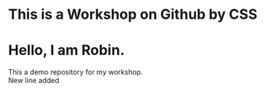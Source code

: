 # This is a Workshop on Github by CSS <br>
# Hello, I am Robin. <br>
This a demo repository for my workshop. <br>
New line added
